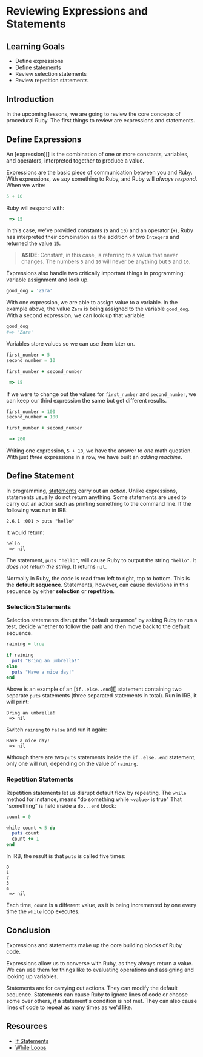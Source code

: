 # Reviewing Expressions and Statements

## Learning Goals

- Define expressions
- Define statements
- Review selection statements
- Review repetition statements

## Introduction

In the upcoming lessons, we are going to review the core concepts of procedural
Ruby. The first things to review are expressions and statements.

## Define Expressions

An [expression][] is the combination of one or more constants, variables, and
operators, interpreted together to produce a value.

Expressions are the basic piece of communication between you and Ruby. With
expressions, we _say_ something to Ruby, and Ruby will _always respond_. When
we write:

```ruby
5 + 10
```

Ruby will respond with:

```ruby
 => 15
```

In this case, we've provided constants (`5` and `10`) and an operator (`+`),
Ruby has interpreted their combination as the addition of two `Integer`s and
returned the value `15`.

> **ASIDE**: Constant, in this case, is referring to a **value** that never
> changes. The numbers `5` and `10` will never be anything but `5` and `10`.

Expressions also handle two critically important things in programming: variable
assignment and look up.

```Ruby
good_dog = 'Zara'
```

With one expression, we are able to assign value to a variable. In the example
above, the value `Zara` is being assigned to the variable `good_dog`. With a
second expression, we can look up that variable:

```ruby
good_dog
#=> 'Zara'
```

Variables store values so we can use them later on.

```Ruby
first_number = 5
second_number = 10

first_number + second_number
```

```ruby
 => 15
```

If we were to change out the values for `first_number` and `second_number`, we
can keep our third expression the same but get different results.

```Ruby
first_number = 100
second_number = 100

first_number + second_number
```

```ruby
 => 200
```

Writing one expression, `5 + 10`, we have the answer to _one_ math question.
With just _three_ expressions in a row, we have built an _adding machine_.

## Define Statement

In programming, [statements][] carry out an _action_. Unlike expressions,
statements usually do not return anything. Some statements are used to carry out
an action such as printing something to the command line. If the following was
run in IRB:

```text
2.6.1 :001 > puts "hello"
```

It would return:

```text
hello
 => nil
```

The statement, `puts "hello"`, will cause Ruby to output the string `"hello"`.
It _does not return the string_. It returns `nil`.

Normally in Ruby, the code is read from left to right, top to bottom. This is
the **default sequence**. Statements, however, can cause deviations in this
sequence by either **selection** or **repetition**.

### Selection Statements

Selection statements disrupt the "default sequence" by asking Ruby to run a
test, decide whether to follow the path and then move back to the default
sequence.

```ruby
raining = true

if raining
  puts "Bring an umbrella!"
else
  puts "Have a nice day!"
end
```

Above is an example of an [`if..else..end`][] statement containing two separate
`puts` statements (three separated statements in total). Run in IRB, it will
print:

```text
Bring an umbrella!
 => nil
```

Switch `raining` to `false` and run it again:

```text
Have a nice day!
 => nil
```

Although there are two `puts` statements inside the `if..else..end` statement,
only one will run, depending on the value of `raining`.

### Repetition Statements

Repetition statements let us disrupt default flow by repeating. The `while`
method for instance, means "do something while `<value>` is true" That
"something" is held inside a `do...end` block:

```ruby
count = 0

while count < 5 do
  puts count
  count += 1
end
```

In IRB, the result is that `puts` is called five times:

```text
0
1
2
3
4
 => nil
```

Each time, `count` is a different value, as it is being incremented by one every
time the `while` loop executes.

## Conclusion

Expressions and statements make up the core building blocks of Ruby code.

Expressions allow us to converse with Ruby, as they always return a value. We
can use them for things like to evaluating operations and assigning and looking
up variables.

Statements are for carrying out actions. They can modify the default sequence.
Statements can cause Ruby to ignore lines of code or choose some over others,
_if_ a statement's condition is not met. They can also cause lines of code to
repeat as many times as we'd like.

## Resources

- [If Statements][if]
- [While Loops][while]

[expressions]: https://en.wikipedia.org/wiki/Expression_(computer_science)
[statements]: https://en.wikipedia.org/wiki/Statement_(computer_science)
[if]: https://ruby-doc.org/core-2.2.0/doc/syntax/control_expressions_rdoc.html#label-if+Expression
[while]: https://ruby-doc.org/core-2.2.0/doc/syntax/control_expressions_rdoc.html#label-while+Loop
